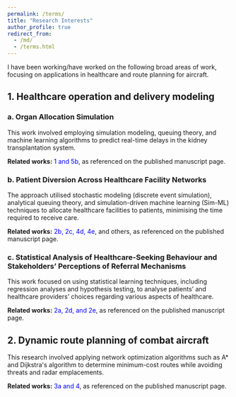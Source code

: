 ```yaml
---
permalink: /terms/
title: "Research Interests"
author_profile: true
redirect_from: 
  - /md/
  - /terms.html
---
```



I have been working/have worked on the following broad areas of work, focusing on applications in healthcare and route planning for aircraft.

## 1. Healthcare operation and delivery modeling

### a. Organ Allocation Simulation
This work involved employing simulation modeling, queuing theory, and machine learning algorithms to predict real-time delays in the kidney transplantation system. <br>

**Related works:** <span style="color:blue">1 and 5b</span>, as referenced on the published manuscript page.

### b. Patient Diversion Across Healthcare Facility Networks
The approach utilised stochastic modeling (discrete event simulation), analytical queuing theory, and simulation-driven machine learning (Sim-ML) techniques to allocate healthcare facilities to patients, minimising the time required to receive care.  <br>

**Related works:** <span style="color:blue">2b, 2c, 4d, 4e</span>, and others, as referenced on the published manuscript page.

### c. Statistical Analysis of Healthcare-Seeking Behaviour and Stakeholders’ Perceptions of Referral Mechanisms
This work focused on using statistical learning techniques, including regression analyses and hypothesis testing, to analyse patients’ and healthcare providers’ choices regarding various aspects of healthcare. <br>

**Related works:** <span style="color:blue">2a, 2d, and 2e</span>, as referenced on the published manuscript page.

## 2. Dynamic route planning of combat aircraft
This research involved applying network optimization algorithms such as A* and Dijkstra's algorithm to determine minimum-cost routes while avoiding threats and radar emplacements.  <br>

**Related works:** <span style="color:blue">3a and 4</span>, as referenced on the published manuscript page.

